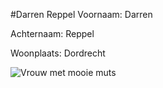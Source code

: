 #Darren Reppel
Voornaam: Darren


Achternaam: Reppel


Woonplaats: Dordrecht


![Vrouw met mooie muts](https://www.google.nl/imgres?imgurl=http://41.media.tumblr.com/7fc1e3ca16fec9d24623d0c6282453cc/tumblr_mw0u52e1on1sgda42o1_500.jpg&imgrefurl=http://tamanishi.tumblr.com/&h=707&w=500&tbnid=nS-6F5Mq395qzM:&docid=1KrB3HYWovHAkM&ei=J2O8Vs_7GsTIPdjMqcAE&tbm=isch&ved=0ahUKEwiPq-L_wO_KAhVEZA8KHVhmCkgQMwggKAAwAA)